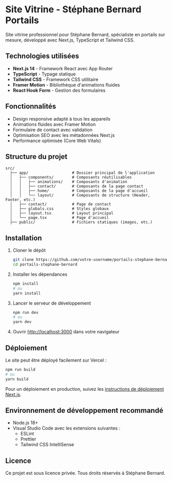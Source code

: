 # Site Vitrine - Stéphane Bernard Portails

Site vitrine professionnel pour Stéphane Bernard, spécialiste en portails sur mesure, développé avec Next.js, TypeScript et Tailwind CSS.

## Technologies utilisées

- **Next.js 14** - Framework React avec App Router
- **TypeScript** - Typage statique
- **Tailwind CSS** - Framework CSS utilitaire
- **Framer Motion** - Bibliothèque d'animations fluides
- **React Hook Form** - Gestion des formulaires

## Fonctionnalités

- Design responsive adapté à tous les appareils
- Animations fluides avec Framer Motion
- Formulaire de contact avec validation
- Optimisation SEO avec les métadonnées Next.js
- Performance optimisée (Core Web Vitals)

## Structure du projet

```
src/
  ├── app/                   # Dossier principal de l'application
  │   ├── components/        # Composants réutilisables
  │   │   ├── animations/    # Composants d'animation
  │   │   ├── contact/       # Composants de la page contact
  │   │   ├── home/          # Composants de la page d'accueil
  │   │   └── layout/        # Composants de structure (Header, Footer, etc.)
  │   ├── contact/           # Page de contact
  │   ├── globals.css        # Styles globaux
  │   ├── layout.tsx         # Layout principal
  │   └── page.tsx           # Page d'accueil
  ├── public/                # Fichiers statiques (images, etc.)
```

## Installation

1. Cloner le dépôt
   ```bash
   git clone https://github.com/votre-username/portails-stephane-bernard.git
   cd portails-stephane-bernard
   ```

2. Installer les dépendances
   ```bash
   npm install
   # ou
   yarn install
   ```

3. Lancer le serveur de développement
   ```bash
   npm run dev
   # ou
   yarn dev
   ```

4. Ouvrir [http://localhost:3000](http://localhost:3000) dans votre navigateur

## Déploiement

Le site peut être déployé facilement sur Vercel :

```bash
npm run build
# ou
yarn build
```

Pour un déploiement en production, suivez les [instructions de déploiement Next.js](https://nextjs.org/docs/app/building-your-application/deploying).

## Environnement de développement recommandé

- Node.js 18+
- Visual Studio Code avec les extensions suivantes :
  - ESLint
  - Prettier
  - Tailwind CSS IntelliSense

## Licence

Ce projet est sous licence privée. Tous droits réservés à Stéphane Bernard.
